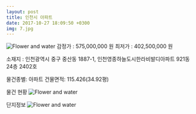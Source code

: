 ```yaml
---
layout: post
title: 인천시 아파트
date: 2017-10-27 18:09:50 +0300
img: 7.jpg
---
```


![Flower and water]({{site.baseurl}}/images/pages/p25.jpg)
감정가 : 575,000,000 원    최저가 : 402,500,000 원

소재지 : 인천광역시 중구 중산동 1887-1, 인천영종하늘도시한라비발디아파트 921동 24층 2402호

물건종별: 아파트    건물면적: 115.426(34.92평)

물건 현황
![Flower and water]({{site.baseurl}}/images/pages/p26.jpg)

단지정보 
![Flower and water]({{site.baseurl}}/images/pages/p27.jpg)